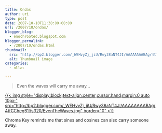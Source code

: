 ```yaml
---
title: Ondas
author: uri
type: post
date: 2007-10-10T11:30:00+00:00
url: /2007/10/ondas/
blogger_blog:
  - enochrooted.blogspot.com
blogger_permalink:
  - /2007/10/ondas.html
thumbnail:
  src: "http://bp2.blogger.com/_WEHvyZj_jiU/Rwy38aNT4JI/AAAAAAAABAg/4tfCCheg61I/s320/EvenTheWaves.jpg"
  alt: Thumbnail image
categories:
  - ollas

---
```

> Even the waves will carry me away&#8230;

[{{< img style="display:block;text-align:center;cursor:hand;margin:0 auto 10px;" src="http://bp2.blogger.com/_WEHvyZj_jiU/Rwy38aNT4JI/AAAAAAAABAg/4tfCCheg61I/s320/EvenTheWaves.jpg" border="0" >}}][1]

Chroma Key reminds me that sines and cosines can also carry someone away.

 [1]: http://bp2.blogger.com/_WEHvyZj_jiU/Rwy38aNT4JI/AAAAAAAABAg/4tfCCheg61I/s1600-h/EvenTheWaves.jpg